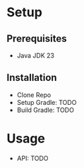 # Setup
## Prerequisites
- Java JDK 23

## Installation
- Clone Repo
- Setup Gradle: TODO
- Build Gradle: TODO

# Usage
- API: TODO
